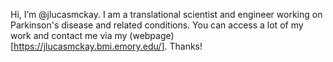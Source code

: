 Hi, I’m @jlucasmckay. 
I am a translational scientist and engineer working on Parkinson's disease and related conditions.
You can access a lot of my work and contact me via my (webpage)[https://jlucasmckay.bmi.emory.edu/].
Thanks!

<!---
jlucasmckay/jlucasmckay is a ✨ special ✨ repository because its `README.md` (this file) appears on your GitHub profile.
You can click the Preview link to take a look at your changes.
--->
